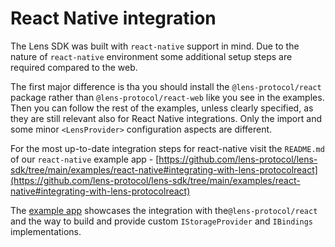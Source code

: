 # React Native integration

The Lens SDK was built with `react-native` support in mind. Due to the nature of `react-native` environment some additional setup steps are required compared to the web.

The first major difference is tha you should install the `@lens-protocol/react` package rather than `@lens-protocol/react-web` like you see in the examples. Then you can follow the rest of the examples, unless clearly specified, as they are still relevant also for React Native integrations. Only the import and some minor `<LensProvider>` configuration aspects are different.

For the most up-to-date integration steps for react-native visit the `README.md` of our `react-native` example app - [https://github.com/lens-protocol/lens-sdk/tree/main/examples/react-native#integrating-with-lens-protocolreact](https://github.com/lens-protocol/lens-sdk/tree/main/examples/react-native#integrating-with-lens-protocolreact)

The [example app](https://github.com/lens-protocol/lens-sdk/tree/main/examples/react-native) showcases the integration with the`@lens-protocol/react` and the way to build and provide custom `IStorageProvider` and `IBindings` implementations.
